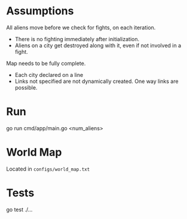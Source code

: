 # Assumptions

All aliens move before we check for fights, on each iteration.
- There is no fighting immediately after initialization.
- Aliens on a city get destroyed along with it, even if not involved in a fight.

Map needs to be fully complete.
- Each city declared on a line
- Links not specified are not dynamically created. One way links are possible.

# Run

go run cmd/app/main.go <num_aliens>

# World Map

Located in `configs/world_map.txt`

# Tests

go test ./...
